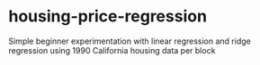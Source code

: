 # housing-price-regression
Simple beginner experimentation with linear regression and ridge regression using 1990 California housing data per block

